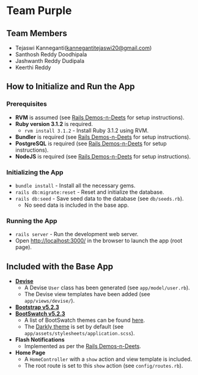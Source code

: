 # Team Purple

## Team Members


- Tejaswi Kanneganti(kannegantitejaswi20@gmail.com)
- Santhosh Reddy Doodhipala
- Jashwanth Reddy Dudipala
- Keerthi Reddy


## How to Initialize and Run the App

### Prerequisites

- **RVM** is assumed (see [Rails Demos-n-Deets](https://rails-demos-n-deets-2023.herokuapp.com/demos/development-environment) for setup instructions).
- **Ruby version 3.1.2** is required.
  - `rvm install 3.1.2` - Install Ruby 3.1.2 using RVM.
- **Bundler** is required (see [Rails Demos-n-Deets](https://rails-demos-n-deets-2023.herokuapp.com/demos/development-environment) for setup instructions).
- **PostgreSQL** is required  (see [Rails Demos-n-Deets](https://rails-demos-n-deets-2023.herokuapp.com/demos/development-environment) for setup instructions).
- **NodeJS** is required (see [Rails Demos-n-Deets](https://rails-demos-n-deets-2023.herokuapp.com/demos/development-environment) for setup instructions).

### Initializing the App

- `bundle install` - Install all the necessary gems.
- `rails db:migrate:reset` - Reset and initialize the database.
- `rails db:seed` - Save seed data to the database (see `db/seeds.rb`).
  - No seed data is included in the base app.

### Running the App

- `rails server` - Run the development web server.
- Open <http://localhost:3000/> in the browser to launch the app (root page).

## Included with the Base App

- **[Devise](https://github.com/heartcombo/devise#readme)**
  - A Devise `User` class has been generated (see `app/model/user.rb`).
  - The Devise view templates have been added (see `app/views/devise/`).
- **[Bootstrap v5.2.3](https://getbootstrap.com/docs/5.2/getting-started/introduction/)**
- **[BootSwatch v5.2.3](https://bootswatch.com/)**
  - A list of BootSwatch themes can be found [here](https://bootswatch.com/).
  - The [Darkly theme](https://bootswatch.com/darkly/) is set by default (see `app/assets/stylesheets/application.scss`).
- **Flash Notifications**
  - Implemented as per the [Rails Demos-n-Deets](https://rails-demos-n-deets-2023.herokuapp.com/deets/flash-notifications).
- **Home Page**
  - A `HomeController` with a `show` action and view template is included.
  - The root route is set to this `show` action (see `config/routes.rb`).
